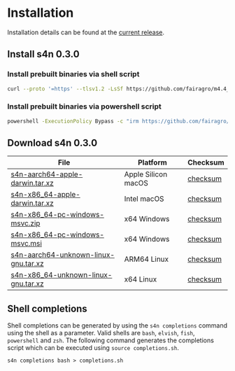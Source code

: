 # Installation
Installation details can be found at the [current release](https://github.com/fairagro/m4.4_sciwin_client/releases/latest).

## Install s4n 0.3.0

### Install prebuilt binaries via shell script

```sh
curl --proto '=https' --tlsv1.2 -LsSf https://github.com/fairagro/m4.4_sciwin_client/releases/download/v0.3.0/s4n-installer.sh | sh
```

### Install prebuilt binaries via powershell script

```sh
powershell -ExecutionPolicy Bypass -c "irm https://github.com/fairagro/m4.4_sciwin_client/releases/download/v0.3.0/s4n-installer.ps1 | iex"
```

## Download s4n 0.3.0

|  File  | Platform | Checksum |
|--------|----------|----------|
| [s4n-aarch64-apple-darwin.tar.xz](https://github.com/fairagro/m4.4_sciwin_client/releases/download/v0.3.0/s4n-aarch64-apple-darwin.tar.xz) | Apple Silicon macOS | [checksum](https://github.com/fairagro/m4.4_sciwin_client/releases/download/v0.3.0/s4n-aarch64-apple-darwin.tar.xz.sha256) |
| [s4n-x86_64-apple-darwin.tar.xz](https://github.com/fairagro/m4.4_sciwin_client/releases/download/v0.3.0/s4n-x86_64-apple-darwin.tar.xz) | Intel macOS | [checksum](https://github.com/fairagro/m4.4_sciwin_client/releases/download/v0.3.0/s4n-x86_64-apple-darwin.tar.xz.sha256) |
| [s4n-x86_64-pc-windows-msvc.zip](https://github.com/fairagro/m4.4_sciwin_client/releases/download/v0.3.0/s4n-x86_64-pc-windows-msvc.zip) | x64 Windows | [checksum](https://github.com/fairagro/m4.4_sciwin_client/releases/download/v0.3.0/s4n-x86_64-pc-windows-msvc.zip.sha256) |
| [s4n-x86_64-pc-windows-msvc.msi](https://github.com/fairagro/m4.4_sciwin_client/releases/download/v0.3.0/s4n-x86_64-pc-windows-msvc.msi) | x64 Windows | [checksum](https://github.com/fairagro/m4.4_sciwin_client/releases/download/v0.3.0/s4n-x86_64-pc-windows-msvc.msi.sha256) |
| [s4n-aarch64-unknown-linux-gnu.tar.xz](https://github.com/fairagro/m4.4_sciwin_client/releases/download/v0.3.0/s4n-aarch64-unknown-linux-gnu.tar.xz) | ARM64 Linux | [checksum](https://github.com/fairagro/m4.4_sciwin_client/releases/download/v0.3.0/s4n-aarch64-unknown-linux-gnu.tar.xz.sha256) |
| [s4n-x86_64-unknown-linux-gnu.tar.xz](https://github.com/fairagro/m4.4_sciwin_client/releases/download/v0.3.0/s4n-x86_64-unknown-linux-gnu.tar.xz) | x64 Linux | [checksum](https://github.com/fairagro/m4.4_sciwin_client/releases/download/v0.3.0/s4n-x86_64-unknown-linux-gnu.tar.xz.sha256) |

## Shell completions
Shell completions can be generated by using the `s4n completions` command using the shell as a parameter. Valid shells are `bash`, `elvish`, `fish`, `powershell` and `zsh`.
The following command generates the completions script which can be executed using `source completions.sh`.
```
s4n completions bash > completions.sh
```